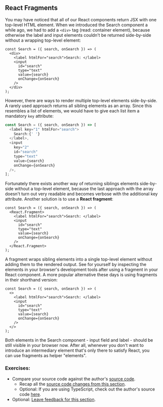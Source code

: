 ## React Fragments

You may have noticed that all of our React components return JSX with one top-level HTML element. When we introduced the Search component a while ago, we had to add a `<div>` tag (read: container element), because otherwise the label and input elements couldn't be returned side-by-side without a wrapping top-level element:

```javascript{2,10}
const Search = ({ search, onSearch }) => (
  <div>
    <label htmlFor="search">Search: </label>
    <input
      id="search"
      type="text"
      value={search}
      onChange={onSearch}
    />
  </div>
);
```

However, there are ways to render multiple top-level elements side-by-side. A rarely used approach returns all sibling elements as an array. Since this resembles a list of elements, we would have to give each list item a mandatory `key` attribute:

```javascript
const Search = ({ search, onSearch }) => [
  <label key="1" htmlFor="search">
    Search:{' '}
  </label>,
  <input
    key="2"
    id="search"
    type="text"
    value={search}
    onChange={onSearch}
  />,
];
```

Fortunately there exists another way of returning siblings elements side-by-side without a top-level element, because the last approach with the array doesn't turn out very readable and becomes verbose with the additional key attribute. Another solution is to use a **React fragment**:

```javascript{2,10}
const Search = ({ search, onSearch }) => (
  <React.Fragment>
    <label htmlFor="search">Search: </label>
    <input
      id="search"
      type="text"
      value={search}
      onChange={onSearch}
    />
  </React.Fragment>
);
```

A fragment wraps sibling elements into a single top-level element without adding them to the rendered output. See for yourself by inspecting the elements in your browser's development tools after using a fragment in your React component. A more popular alternative these days is using fragments in their shorthand version:

```javascript{2,10}
const Search = ({ search, onSearch }) => (
  <>
    <label htmlFor="search">Search: </label>
    <input
      id="search"
      type="text"
      value={search}
      onChange={onSearch}
    />
  </>
);
```

Both elements in the Search component - input field and label - should be still visible in your browser now. After all, whenever you don't want to introduce an intermediary element that's only there to satisfy React, you can use fragments as helper "elements".

### Exercises:

* Compare your source code against the author's [source code](https://bit.ly/3faQJVY).
  * Recap all the [source code changes from this section](https://bit.ly/3BCwyb4).
  * Optional: If you are using TypeScript, check out the author's source code [here](https://bit.ly/3SfRv2B).
* Optional: [Leave feedback for this section](https://forms.gle/kNpEySPZzckNe6f96).